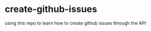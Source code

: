 create-github-issues
====================

using this repo to learn how to create github issues through the API
